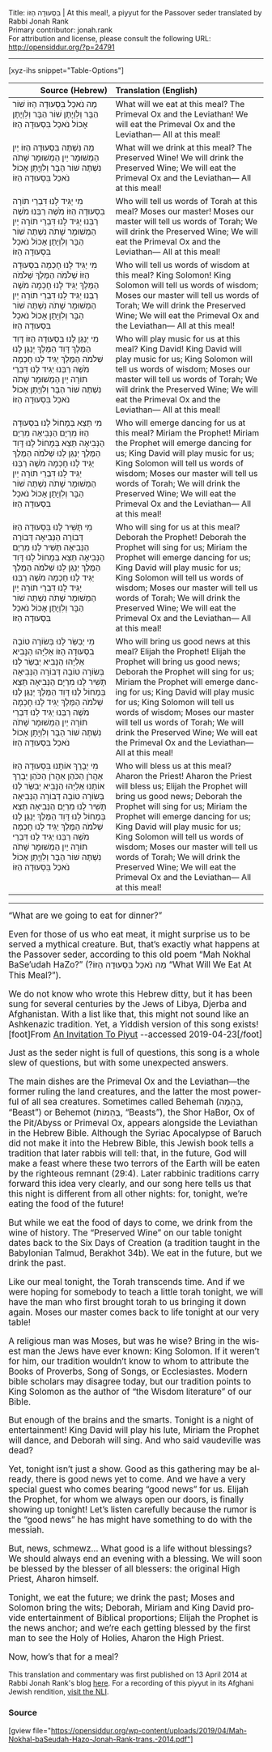<html>
<head></head>
<body>
Title: בִּסְעוּדָה הַזּוֹ | At this meal!, a piyyut for the Passover seder translated by Rabbi Jonah Rank<br />
Primary contributor: jonah.rank<br />
For attribution and license, please consult the following URL: <a href="http://opensiddur.org/?p=24791">http://opensiddur.org/?p=24791</a>
<p />
<hr />

  
[xyz-ihs snippet="Table-Options"]<table style="margin-left: auto; margin-right: auto;" class="draggable">
<thead><tr><th id="x" style="text-align: right;">Source (Hebrew)</th><th style="text-align: left;">Translation (English)</th></tr></thead>
<tbody>
<tr><td style="vertical-align:top;">
<div class="liturgy" lang="he">
מַה נֹאכַל בִּסְעוּדָה הַזּוֹ
שׁוֹר הַבָּר וְלִוְיָתָן
שׁוֹר הַבָּר וְלִוְיָתָן אָכוֹל נֹאכַל
בִּסְעוּדָה הַזּוֹ
</span></div></td>
 
<td style="vertical-align:top;">
<div class="english" lang="en">
What will we eat at this meal?
The Primeval Ox and the Leviathan!
We will eat the Primeval Ox and the Leviathan—
All at this meal!
</div></td></tr>


<tr><td style="vertical-align:top;">
<div class="liturgy" lang="he">
מַה נִּשְׁתֶּה בִּסְעוּדָה הַזּוֹ
יַיִן הַמְשׁוּמָר
יַיִן הַמְשׁוּמָר שָׁתֹה נִשְׁתֶּה
שׁוֹר הַבָּר וְלִוְיָתָן אָכוֹל נֹאכַל
בִּסְעוּדָה הַזּוֹ
</span></div></td>
 
<td style="vertical-align:top;">
<div class="english" lang="en">
What will we drink at this meal?
The Preserved Wine!
We will drink the Preserved Wine;
We will eat the Primeval Ox and the Leviathan—
All at this meal!
</div></td></tr>


<tr><td style="vertical-align:top;">
<div class="liturgy" lang="he">
מִי יַגִּיד לָנוּ דִּבְרֵי תוֹרָה בִסְעוּדָה הַזּוֹ
מֹשֶׁה רַבֵּנוּ
מֹשֶׁה רַבֵּנוּ יַגִּיד לָנוּ דִּבְרֵי תוֹרָה
יַיִן הַמְשׁוּמָר שָׁתֹה נִשְׁתֶּה
שׁוֹר הַבָּר וְלִוְיָתָן אָכוֹל נֹאכַל
בִּסְעוּדָה הַזּוֹ
</span></div></td>
 
<td style="vertical-align:top;">
<div class="english" lang="en">
Who will tell us words of Torah at this meal?
Moses our master!
Moses our master will tell us words of Torah;
We will drink the Preserved Wine;
We will eat the Primeval Ox and the Leviathan—
All at this meal!
</div></td></tr>


<tr><td style="vertical-align:top;">
<div class="liturgy" lang="he">
מִי יַגִּיד לָנוּ חָכְמָה בִסְעוּדָה הַזּוֹ
שְׁלֹמֹה הַמֶּלֶךְ
שְׁלֹמֹה הַמֶּלֶךְ יַגִּיד לָנוּ חָכְמָה
מֹשֶׁה רַבֵּנוּ יַגִּיד לָנוּ דִּבְרֵי תוֹרָה
יַיִן הַמְשׁוּמָר שָׁתֹה נִשְׁתֶּה
שׁוֹר הַבָּר וְלִוְיָתָן אָכוֹל נֹאכַל
בִּסְעוּדָה הַזּוֹ
</span></div></td>
 
<td style="vertical-align:top;">
<div class="english" lang="en">
Who will tell us words of wisdom at this meal?
King Solomon!
King Solomon will tell us words of wisdom;
Moses our master will tell us words of Torah;
We will drink the Preserved Wine;
We will eat the Primeval Ox and the Leviathan—
All at this meal!
</div></td></tr>


<tr><td style="vertical-align:top;">
<div class="liturgy" lang="he">
מִי יְנַגֵּן לָנוּ בִּסְעוּדָה הַזּוֹ
דָּוִד הַמֶּלֶךְ
דָּוִד הַמֶּלֶךְ יְנַגֵּן לָנוּ
שְׁלֹמֹה הַמֶּלֶךְ יַגִּיד לָנוּ חָכְמָה
מֹשֶׁה רַבֵּנוּ יַגִּיד לָנוּ דִּבְרֵי תוֹרָה
יַיִן הַמְשׁוּמָר שָׁתֹה נִשְׁתֶּה
שׁוֹר הַבָּר וְלִוְיָתָן אָכוֹל נֹאכַל
בִּסְעוּדָה הַזּוֹ
</span></div></td>
 
<td style="vertical-align:top;">
<div class="english" lang="en">
Who will play music for us at this meal?
King David!
King David will play music for us;
King Solomon will tell us words of wisdom;
Moses our master will tell us words of Torah;
We will drink the Preserved Wine;
We will eat the Primeval Ox and the Leviathan—
All at this meal!
</div></td></tr>


<tr><td style="vertical-align:top;">
<div class="liturgy" lang="he">
מִי תֵּצֵא בְּמָחוֹל לָנוּ בִּסְעוּדָה הַזּוֹ
מִרְיָם הַנְּבִיאָה
מִרְיָם הַנְּבִיאָה תֵּצֵא בְּמָחוֹל לָנוּ
דָּוִד הַמֶּלֶךְ יְנַגֵּן לָנוּ
שְׁלֹמֹה הַמֶּלֶךְ יַגִּיד לָנוּ חָכְמָה
מֹשֶׁה רַבֵּנוּ יַגִּיד לָנוּ דִּבְרֵי תוֹרָה
יַיִן הַמְשׁוּמָר שָׁתֹה נִשְׁתֶּה
שׁוֹר הַבָּר וְלִוְיָתָן אָכוֹל נֹאכַל
בִּסְעוּדָה הַזּוֹ
</span></div></td>
 
<td style="vertical-align:top;">
<div class="english" lang="en">
Who will emerge dancing for us at this meal?
Miriam the Prophet!
Miriam the Prophet will emerge dancing for us;
King David will play music for us;
King Solomon will tell us words of wisdom;
Moses our master will tell us words of Torah;
We will drink the Preserved Wine;
We will eat the Primeval Ox and the Leviathan—
All at this meal!
</div></td></tr>


<tr><td style="vertical-align:top;">
<div class="liturgy" lang="he">
מִי תָּשִׁיר לָנוּ בִּסְעוּדָה הַזּוֹ
דְּבוֹרָה הַנְּבִיאָה
דְּבוֹרָה הַנְּבִיאָה תָּשִׁיר לָנוּ
מִרְיָם הַנְּבִיאָה תֵּצֵא בְּמָחוֹל לָנוּ
דָּוִד הַמֶּלֶךְ יְנַגֵּן לָנוּ
שְׁלֹמֹה הַמֶּלֶךְ יַגִּיד לָנוּ חָכְמָה
מֹשֶׁה רַבֵּנוּ יַגִּיד לָנוּ דִּבְרֵי תוֹרָה
יַיִן הַמְשׁוּמָר שָׁתֹה נִשְׁתֶּה
שׁוֹר הַבָּר וְלִוְיָתָן אָכוֹל נֹאכַל
בִּסְעוּדָה הַזּוֹ
</span></div></td>
 
<td style="vertical-align:top;">
<div class="english" lang="en">
Who will sing for us at this meal?
Deborah the Prophet!
Deborah the Prophet will sing for us;
Miriam the Prophet will emerge dancing for us;
King David will play music for us;
King Solomon will tell us words of wisdom;
Moses our master will tell us words of Torah;
We will drink the Preserved Wine;
We will eat the Primeval Ox and the Leviathan—
All at this meal!
</div></td></tr>


<tr><td style="vertical-align:top;">
<div class="liturgy" lang="he">
מִי יְבַשֵּׂר לָנוּ בְּשׂוֹרָה טוֹבָה בִסְעוּדָה הַזּוֹ
אֵלִיָּהוּ הַנָּבִיא
אֵלִיָּהוּ הַנָּבִיא יְבַשֵּׂר לָנוּ בְּשׂוֹרָה טוֹבָה
דְּבוֹרָה הַנְּבִיאָה תָּשִׁיר לָנוּ
מִרְיָם הַנְּבִיאָה תֵּצֵא בְּמָחוֹל לָנוּ
דָּוִד הַמֶּלֶךְ יְנַגֵּן לָנוּ
שְׁלֹמֹה הַמֶּלֶךְ יַגִּיד לָנוּ חָכְמָה
מֹשֶׁה רַבֵּנוּ יַגִּיד לָנוּ דִּבְרֵי תוֹרָה
יַיִן הַמְשׁוּמָר שָׁתֹה נִשְׁתֶּה
שׁוֹר הַבָּר וְלִוְיָתָן אָכוֹל נֹאכַל
בִּסְעוּדָה הַזּוֹ
</span></div></td>
 
<td style="vertical-align:top;">
<div class="english" lang="en">
Who will bring us good news at this meal?
Elijah the Prophet! 
Elijah the Prophet will bring us good news;
Deborah the Prophet will sing for us;
Miriam the Prophet will emerge dancing for us;
King David will play music  for us;
King Solomon will tell us words of wisdom;
Moses our master will tell us words of Torah;
We will drink the Preserved Wine;
We will eat the Primeval Ox and the Leviathan—
All at this meal!
</div></td></tr>


<tr><td style="vertical-align:top;">
<div class="liturgy" lang="he">
מִי יְבָרֵךְ אוֹתָנוּ בִּסְעוּדָה הַזּוֹ
אַהֲרֹן הַכֹּהֵן
אַהֲרֹן הַכֹּהֵן יְבָרֵךְ אוֹתָנוּ
אֵלִיָּהוּ הַנָּבִיא יְבַשֵּׂר לָנוּ בְּשׂוֹרָה טוֹבָה
דְּבוֹרָה הַנְּבִיאָה תָּשִׁיר לָנוּ
מִרְיָם הַנְּבִיאָה תֵּצֵא בְּמָחוֹל לָנוּ
דָּוִד הַמֶּלֶךְ יְנַגֵּן לָנוּ
שְׁלֹמֹה הַמֶּלֶךְ יַגִּיד לָנוּ חָכְמָה
מֹשֶׁה רַבֵּנוּ יַגִּיד לָנוּ דִּבְרֵי תוֹרָה
יַיִן הַמְשׁוּמָר שָׁתֹה נִשְׁתֶּה
שׁוֹר הַבָּר וְלִוְיָתָן אָכוֹל נֹאכַל
בִּסְעוּדָה הַזּוֹ
</span></div></td>
 
<td style="vertical-align:top;">
<div class="english" lang="en">
Who will bless us at this meal?
Aharon the Priest! 
Aharon the Priest will bless us;
Elijah the Prophet will bring us good news;
Deborah the Prophet will sing for us;
Miriam the Prophet will emerge dancing for us;
King David will play music for us;
King Solomon will tell us words of wisdom;
Moses our master will tell us words of Torah;
We will drink the Preserved Wine;
We will eat the Primeval Ox and the Leviathan—
All at this meal!
</div></td></tr>
</tbody></table>

<hr />

<div class="english" lang="en" style="font-size: 1.2em;">
“What are we going to eat for dinner?”

Even for those of us who eat meat, it might surprise us to be served a mythical creature. But, that’s exactly what happens at the Passover seder, according to this old poem “Mah Nokhal BaSe’udah HaZo?” (?מַה נֹאכַל בִּסְעוּדָה הַזּוֹ “What Will We Eat At This Meal?”).

We do not know who wrote this Hebrew ditty, but it has been sung for several centuries by the Jews of Libya, Djerba and Afghanistan. With a list like that, this might not sound like an Ashkenazic tradition. Yet, a Yiddish version of this song exists![foot]From <a href="https://web.archive.org/web/20100225090337/http://www.piyut.org.il/textual/693.html">An Invitation To Piyut</a> --accessed 2019-04-23[/foot]

Just as the seder night is full of questions, this song is a whole slew of questions, but with some unexpected answers.

The main dishes are the Primeval Ox and the Leviathan—the former ruling the land creatures, and the latter the most powerful of all sea creatures. Sometimes called Behemah (בְּהֵמָה, “Beast”) or Behemot (בְּהֵמוֹת, “Beasts”), the Shor HaBor, Ox of the Pit/Abyss or Primeval Ox, appears alongside the Leviathan in the Hebrew Bible. Although the Syriac Apocalypse of Baruch did not make it into the Hebrew Bible, this Jewish book tells a tradition that later rabbis will tell: that, in the future, God will make a feast where these two terrors of the Earth will be eaten by the righteous remnant (29:4). Later rabbinic traditions carry forward this idea very clearly, and our song here tells us that this night is different from all other nights: for, tonight, we’re eating the food of the future!

But while we eat the food of days to come, we drink from the wine of history. The “Preserved Wine” on our table tonight dates back to the Six Days of Creation (a tradition taught in the Babylonian Talmud, Berakhot 34b). We eat in the future, but we drink the past.

Like our meal tonight, the Torah transcends time. And if we were hoping for somebody to teach a little torah tonight, we will have the man who first brought torah to us bringing it down again. Moses our master comes back to life tonight at our very table!

A religious man was Moses, but was he wise? Bring in the wisest man the Jews have ever known: King Solomon. If it weren’t for him, our tradition wouldn’t know to whom to attribute the Books of Proverbs, Song of Songs, or Ecclesiastes. Modern bible scholars may disagree today, but our tradition points to King Solomon as the author of “the Wisdom literature” of our Bible.

But enough of the brains and the smarts. Tonight is a night of entertainment! King David will play his lute, Miriam the Prophet will dance, and Deborah will sing. And who said vaudeville was dead?

Yet, tonight isn’t just a show. Good as this gathering may be already, there is good news yet to come. And we have a very special guest who comes bearing “good news” for us. Elijah the Prophet, for whom we always open our doors, is finally showing up tonight! Let’s listen carefully because the rumor is the “good news” he has might have something to do with the messiah.

But, news, schmewz... What good is a life without blessings? We should always end an evening with a blessing. We will soon be blessed by the blesser of all blessers: the original High Priest, Aharon himself.

Tonight, we eat the future; we drink the past; Moses and Solomon bring the wits; Deborah, Miriam and King David provide entertainment of Biblical proportions; Elijah the Prophet is the news anchor; and we’re each getting blessed by the first man to see the Holy of Holies, Aharon the High Priest.

Now, how’s that for a meal?
</div>

This translation and commentary was first published on 13 April 2014 at Rabbi Jonah Rank's blog <a href="https://jonahrank.wordpress.com/2014/04/13/new-melody-for-an-old-passover-ditty-with-female-characters/">here</a>. For a recording of this piyyut in its Afghani Jewish rendition, <a href="http://web.nli.org.il/sites/nlis/he/song/Pages/Song.aspx?SongID=693#5,51,2173,22">visit the NLI</a>.

<h3>Source</h3>

[gview file="https://opensiddur.org/wp-content/uploads/2019/04/Mah-Nokhal-baSeudah-Hazo-Jonah-Rank-trans.-2014.pdf"]
</body>
</html>